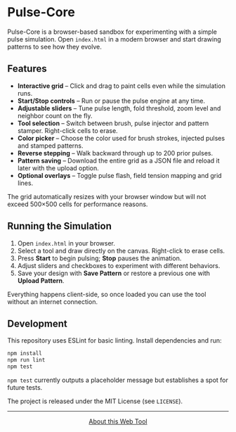 # Pulse-Core

Pulse-Core is a browser-based sandbox for experimenting with a simple pulse simulation. Open `index.html` in a modern browser and start drawing patterns to see how they evolve.

## Features

- **Interactive grid** – Click and drag to paint cells even while the simulation runs.
- **Start/Stop controls** – Run or pause the pulse engine at any time.
- **Adjustable sliders** – Tune pulse length, fold threshold, zoom level and neighbor count on the fly.
- **Tool selection** – Switch between brush, pulse injector and pattern stamper. Right-click cells to erase.
- **Color picker** – Choose the color used for brush strokes, injected pulses and stamped patterns.
- **Reverse stepping** – Walk backward through up to 200 prior pulses.
- **Pattern saving** – Download the entire grid as a JSON file and reload it later with the upload option.
- **Optional overlays** – Toggle pulse flash, field tension mapping and grid lines.

The grid automatically resizes with your browser window but will not exceed 500×500 cells for performance reasons.

## Running the Simulation

1. Open `index.html` in your browser.
2. Select a tool and draw directly on the canvas. Right-click to erase cells.
3. Press **Start** to begin pulsing; **Stop** pauses the animation.
4. Adjust sliders and checkboxes to experiment with different behaviors.
5. Save your design with **Save Pattern** or restore a previous one with **Upload Pattern**.

Everything happens client-side, so once loaded you can use the tool without an internet connection.

## Development

This repository uses ESLint for basic linting. Install dependencies and run:

```sh
npm install
npm run lint
npm test
```

`npm test` currently outputs a placeholder message but establishes a spot for future tests.

The project is released under the MIT License (see `LICENSE`).

---

<p align="center">
  <a href="ABOUT.md" target="_blank">About this Web Tool</a>
</p>
